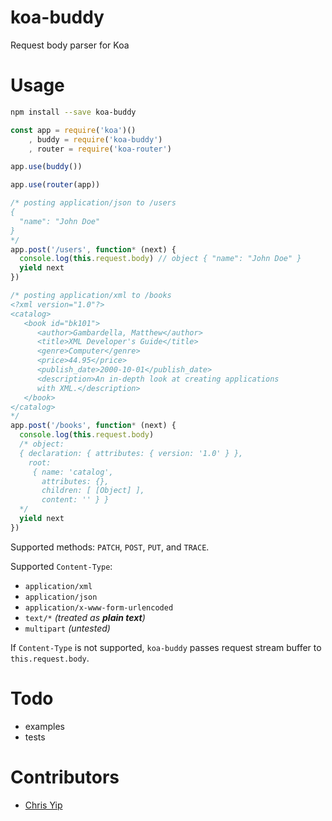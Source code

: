 # koa-buddy

Request body parser for Koa

# Usage

```bash
npm install --save koa-buddy
```

```js
const app = require('koa')()
    , buddy = require('koa-buddy')
    , router = require('koa-router')

app.use(buddy())

app.use(router(app))

/* posting application/json to /users
{
  "name": "John Doe"
}
*/
app.post('/users', function* (next) {
  console.log(this.request.body) // object { "name": "John Doe" }
  yield next
})

/* posting application/xml to /books
<?xml version="1.0"?>
<catalog>
   <book id="bk101">
      <author>Gambardella, Matthew</author>
      <title>XML Developer's Guide</title>
      <genre>Computer</genre>
      <price>44.95</price>
      <publish_date>2000-10-01</publish_date>
      <description>An in-depth look at creating applications
      with XML.</description>
   </book>
</catalog>
*/
app.post('/books', function* (next) {
  console.log(this.request.body)
  /* object:
  { declaration: { attributes: { version: '1.0' } },
    root:
     { name: 'catalog',
       attributes: {},
       children: [ [Object] ],
       content: '' } }
  */
  yield next
})

```

Supported methods: `PATCH`, `POST`, `PUT`, and `TRACE`.

Supported `Content-Type`:

- `application/xml`
- `application/json`
- `application/x-www-form-urlencoded`
- `text/*` *(treated as **plain text**)*
- `multipart` *(untested)*

If `Content-Type` is not supported, `koa-buddy` passes request stream buffer to `this.request.body`.

# Todo

- examples
- tests

# Contributors

- [Chris Yip](http://github.com/chrisyip/koa-buddy/commits/master?author=chrisyip)
